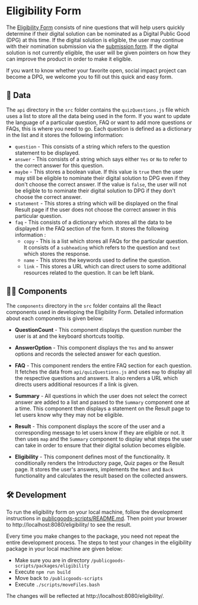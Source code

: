 # Eligibility Form

The [Eligibility Form](https://digitalpublicgoods.net/eligibility/) consists of nine questions that will help users quickly determine if their digital solution can be nominated as a Digital Public Good (DPG) at this time. If the digital solution is eligible, the user may continue with their nomination submission via the [submission form](https://submission-digitalpublicgoods.vercel.app/). If the digital solution is not currently eligible, the user will be given pointers on how they can improve the product in order to make it eligible. 

If you want to know whether your favorite open, social impact project can become a DPG, we welcome you to fill out this quick and easy form. 

## 📝 Data

The `api` directory in the `src` folder contains the `quizQuestions.js` file which uses a list to store all the data being used in the form. If you want to update the language of a particular question, FAQ or want to add more questions or FAQs, this is where you need to go. Each question is defined as a dictionary in the list and it stores the following information:
   
- `question` - This consists of a string which refers to the question statement to be displayed.
- `answer` - This consists of a string which says either `Yes` or `No` to refer to the correct answer for this question.
- `maybe` - This stores a boolean value. If this value is `true` then the user may still be eligible to nominate their digital solution to DPG even if they don't choose the correct answer. If the value is `false`, the user will not be eligible to to nominate their digital solution to DPG if they don't choose the correct answer.
- `statement` - This stores a string which will be displayed on the final Result page if the user does not choose the correct answer in this particular question.
- `faq` - This consists of a dictionary which stores all the data to be displayed in the FAQ section of the form. It stores the following information :
    - `copy` - This is a list which stores all FAQs for the particular question. It consists of a `subheading` which refers to the question and `text` which stores the response.
    - `name` - This stores the keywords used to define the question.
    - `link` - This stores a URL which can direct users to some additional resources related to the question. It can be left blank.

## 👩‍💻 Components

The `components` directory in the `src` folder contains all the React components used in developing the Eligibility Form. Detailed information about each components is given below:

- **QuestionCount** - This component displays the question number the user is at and the keyboard shortcuts tooltip. 

- **AnswerOption** - This component displays the `Yes` and `No` answer options and records the selected answer for each question.

- **FAQ** - This component renders the entire FAQ section for each question. It fetches the data from `api/quizQuestions.js` and uses `map` to display all the respective questions and answers. It also renders a URL which directs users additional resources if a link is given.

- **Summary** - All questions in which the user does not select the correct answer are added to a list and passed to the `Summary` component one at a time. This component then displays a statement on the Result page to let users know why they may not be eligible.

- **Result** - This component displays the score of the user and a corresponding message to let users know if they are eligible or not. It then uses `map` and the `Summary` component to display what steps the user can take in order to ensure that their digital solution becomes eligible.

- **Eligibility** - This component defines most of the functionality. It conditionally renders the Introductory page, Quiz pages or the Result page. It stores the user's answers, implements the `Next` and `Back` functionality and calculates the result based on the collected answers.

## 🛠 Development

To run the eligibility form on your local machine, follow the development instructions in [publicgoods-scripts/README.md](https://github.com/unicef/publicgoods-scripts/blob/main/README.md). Then point your browser to http://localhost:8080/eligibility/ to see the result.

Every time you make changes to the package, you need not repeat the entire development process. The steps to test your changes in the eligibility package in your local machine are given below:
- Make sure you are in directory `/publicgoods-scripts/packages/eligibility`
- Execute `npm run build`
- Move back to `/publicgoods-scripts`
- Execute `./scripts/moveFiles.bash`

The changes will be reflected at http://localhost:8080/eligibility/.



